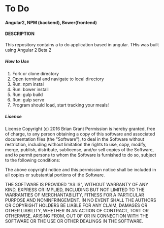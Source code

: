 # To Do 
#### Angular2, NPM (backend), Bower(frontend)
#### DESCRIPTION

This repository contains a to do application based in angular. THis was built using Angular 2 Beta 2

##### How to Use

1. Fork or clone directory
2. Open terminal and navigate to local directory
3. Run: npm instal
4. Run: bower install
5. Run: gulp build
6. Run: gulp serve
7. Program should load, start tracking your meals!


##### Licence

License Copyright (c) 2016 Brian Grant
Permission is hereby granted, free of charge, to any person obtaining a copy of this software and associated documentation files (the "Software"), to deal in the Software without restriction, including without limitation the rights to use, copy, modify, merge, publish, distribute, sublicense, and/or sell copies of the Software, and to permit persons to whom the Software is furnished to do so, subject to the following conditions:

The above copyright notice and this permission notice shall be included in all copies or substantial portions of the Software.

THE SOFTWARE IS PROVIDED "AS IS", WITHOUT WARRANTY OF ANY KIND, EXPRESS OR IMPLIED, INCLUDING BUT NOT LIMITED TO THE WARRANTIES OF MERCHANTABILITY, FITNESS FOR A PARTICULAR PURPOSE AND NONINFRINGEMENT. IN NO EVENT SHALL THE AUTHORS OR COPYRIGHT HOLDERS BE LIABLE FOR ANY CLAIM, DAMAGES OR OTHER LIABILITY, WHETHER IN AN ACTION OF CONTRACT, TORT OR OTHERWISE, ARISING FROM, OUT OF OR IN CONNECTION WITH THE SOFTWARE OR THE USE OR OTHER DEALINGS IN THE SOFTWARE.
